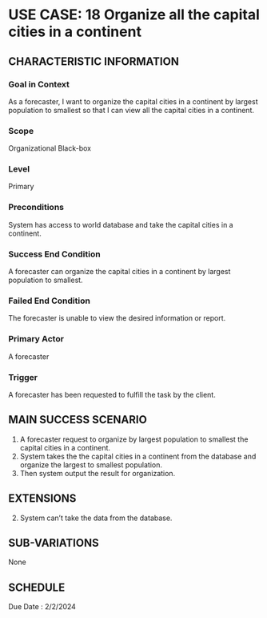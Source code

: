 # USE CASE: 18 Organize all the capital cities in a continent
## CHARACTERISTIC INFORMATION

### Goal in Context

As a forecaster, I want to organize the capital cities in a continent by largest population to smallest so that I can view all the capital cities in a continent.
### Scope

Organizational Black-box

### Level

Primary

### Preconditions

System has access to world database and take the capital cities in a continent.

### Success End Condition

A forecaster can organize the capital cities in a continent by largest population to smallest.

### Failed End Condition

The forecaster is unable to view the desired information or report.
### Primary Actor

A forecaster

### Trigger
 
A forecaster has been requested to fulfill the task by the client.

## MAIN SUCCESS SCENARIO

1.  A forecaster request to organize by largest population to smallest the capital cities in a continent.
2.  System takes the the capital cities in a continent from the database and organize the largest to smallest population.
3.  Then system output the result for organization.

## EXTENSIONS
 
2. System can’t take the data from the database.

## SUB-VARIATIONS

None

## SCHEDULE

Due Date : 2/2/2024
